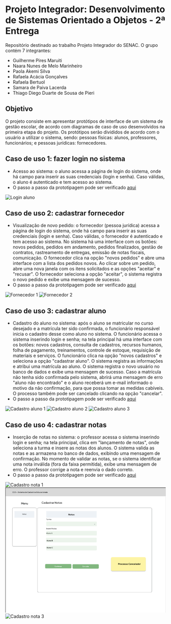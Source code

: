 # Projeto Integrador: Desenvolvimento de Sistemas Orientado a Objetos - 2ª Entrega
Repositório destinado ao trabalho Projeto Integrador do SENAC. O grupo contém 7 integrantes:

- Guilherme Pires Maruiti
- Naara Nunes de Melo Marinheiro 
- Paola Akemi Silva
- Rafaela Acácia Gonçalves
- Rafaela Bertuol
- Samara de Paiva Lacerda
- Thiago Diego Duarte de Sousa de Pieri

## Objetivo
O projeto consiste em apresentar protótipos de interface de um sistema de gestão escolar, de acordo com diagramas de caso de uso desenvolvidos na primeira etapa do projeto. Os protótipos serão divididos de acordo com o usuário a utilizar o sistema, sendo: pessoas físicas: alunos, professores, funcionários; e pessoas jurídicas: fornecedores.

## Caso de uso 1: fazer login no sistema
- Acesso ao sistema: o aluno acessa a página de login do sistema, onde há campo para inserir as suas credenciais (login e senha). Caso válidas, o aluno é autenticado e tem acesso ao sistema. 
- O passo a passo da prototipagem pode ser verificado [aqui](https://github.com/rafabertuol/pisegundaentrega/blob/3205ca31f96789bdb9b7d26c3f9188f3009886e3/Prototipagem.md)
  
![Login aluno](https://github.com/rafabertuol/pisegundaentrega/blob/780889a08dda2583c0bbc7f37dff949c7a15395c/Caso%20de%20uso%201%20-%20Fazer%20login.png)

## Caso de uso 2: cadastrar fornecedor
- Visualização de novo pedido: o fornecedor (pessoa jurídica) acessa a página de login do sistema, onde há campo para inserir as suas credenciais (login e senha). Caso válidas, o fornecedor é autenticado e tem acesso ao sistema. No sistema há uma interface com os botões: novos pedidos, pedidos em andamento, pedidos finalizados, gestão de contratos, rastreamento de entregas, emissão de notas fiscais, comunicação. O fornecedor clica na opção "novos pedidos" e abre uma interface com a lista dos pedidos novos. Ao clicar sobre um pedido, abre uma nova janela com os itens solicitados e as opções "aceitar" e "recusar". O fornecedor seleciona a opção "aceitar", o sistema registra o novo pedido e exibe uma mensagem de sucesso.
- O passo a passo da prototipagem pode ser verificado [aqui](https://github.com/rafabertuol/pisegundaentrega/blob/3205ca31f96789bdb9b7d26c3f9188f3009886e3/Prototipagem.md)

![Fornecedor 1](https://github.com/rafabertuol/pisegundaentrega/blob/943384806dc7b862d5fb48d5c0e45d2205f7104d/Caso%20de%20uso%202%20-%20Cadastro%20de%20fornecedor%20produto%20ou%20servico%20nao%20encontrado.png)
![Fornecedor 2](https://github.com/rafabertuol/pisegundaentrega/blob/d7ea340240409332cdfd42f4a14b978ee5473f76/Caso%20de%20uso%202%20-%20Cadastro%20de%20fornecedor%20cancelado.png)
  
## Caso de uso 3: cadastrar aluno
- Cadastro do aluno no sistema: após o aluno se matricular no curso desejado e a matrícula ter sido confirmada, o funcionário responsável inicia o cadastro desse como aluno no sistema. O funcionário acessa o sistema inserindo login e senha; na tela principal há uma interface com os botões: novos cadastros, consulta de cadastros, recursos humanos, folha de pagamento, treinamentos, controle de estoque, requisição de materiais e serviços. O funcionário clica na opção "novos cadastros" e seleciona a opção "cadastrar aluno". O sistema registra as informações e atribui uma matrícula ao aluno. O sistema registra o novo usuário no banco de dados e exibe uma mensagem de sucesso. Caso a matrícula não tenha sido confirmada pelo sistema, abrirá uma mensagem de erro "aluno não encontrado" e o aluno receberá um e-mail informado o motivo da não confirmação, para que possa tomar as medidas cabíveis. O processo também pode ser cancelado clicando na opção "cancelar". 
- O passo a passo da prototipagem pode ser verificado [aqui](https://github.com/rafabertuol/pisegundaentrega/blob/3205ca31f96789bdb9b7d26c3f9188f3009886e3/Prototipagem.md)

![Cadastro aluno 1](https://github.com/rafabertuol/pisegundaentrega/blob/c9b407058ce9ade12af68c009718ac3f522ccfe4/Caso%20de%20Uso%203%20-%20Cadastrar%20Aluno.png)
![Cadastro aluno 2](https://github.com/rafabertuol/pisegundaentrega/blob/80a12a00d6bf555fec21a3d8a2bc743ef4d5e52f/Caso%20de%20Uso%203%20-%20Matr%C3%ADcula%20n%C3%A3o%20confirmada.png)
![Cadastro aluno 3](https://github.com/rafabertuol/pisegundaentrega/blob/2927027e006192b4ec3044e4c43ce8b707e6a9df/Caso%20de%20Uso%203%20-%20Cadastrar%20Aluno%20Cancelada.png)

## Caso de uso 4: cadastrar notas
- Inserção de notas no sistema: o professor acessa o sistema inserindo login e senha; na tela principal, clica em "lançamento de notas", onde seleciona a turma e insere as notas dos alunos. O sistema valida as notas e as armazena no banco de dados, exibindo uma mensagem de confirmação. No momento de validar as notas, se o sistema identificar uma nota inválida (fora da faixa permitida), exibe uma mensagem de erro. O professor corrige a nota e reenvia o dado correto.
- O passo a passo da prototipagem pode ser verificado [aqui](https://github.com/rafabertuol/pisegundaentrega/blob/3205ca31f96789bdb9b7d26c3f9188f3009886e3/Prototipagem.md)
  
 ![Cadastro nota 1](https://github.com/rafabertuol/pisegundaentrega/blob/d741ed9d2763f50494df05872e228f78283f0381/Caso%20de%20Uso%204%20-%20Cadastro%20de%20Notas%20-%20V%C3%A1lido.png)
 ![Cadastro nota 2](https://github.com/rafabertuol/pisegundaentrega/blob/d741ed9d2763f50494df05872e228f78283f0381/Caso%20de%20Uso%204-%20Cadastro%20de%20Notas%20-%20Cancelar.png)
 ![Cadastro nota 3](https://github.com/rafabertuol/pisegundaentrega/blob/d741ed9d2763f50494df05872e228f78283f0381/Caso%20de%20Uso%204-%20Notas%20Inv%C3%A1lidas!.png)
